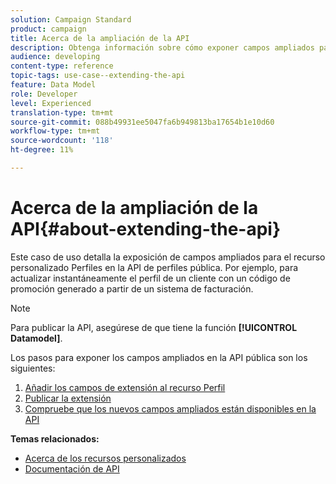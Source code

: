 ```yaml
---
solution: Campaign Standard
product: campaign
title: Acerca de la ampliación de la API
description: Obtenga información sobre cómo exponer campos ampliados para el recurso personalizado Perfiles en la API de perfiles pública.
audience: developing
content-type: reference
topic-tags: use-case--extending-the-api
feature: Data Model
role: Developer
level: Experienced
translation-type: tm+mt
source-git-commit: 088b49931ee5047fa6b949813ba17654b1e10d60
workflow-type: tm+mt
source-wordcount: '118'
ht-degree: 11%

---
```



# Acerca de la ampliación de la API{#about-extending-the-api}

Este caso de uso detalla la exposición de campos ampliados para el recurso personalizado Perfiles en la API de perfiles pública. Por ejemplo, para actualizar instantáneamente el perfil de un cliente con un código de promoción generado a partir de un sistema de facturación.

>[!NOTE]
>
>Para publicar la API, asegúrese de que tiene la función **[!UICONTROL Datamodel]**.

Los pasos para exponer los campos ampliados en la API pública son los siguientes:

1. [Añadir los campos de extensión al recurso Perfil](../../developing/using/step-1--add-extension-fields-to-the-profile-resource.md)
1. [Publicar la extensión](../../developing/using/step-2--publish-the-extension.md)
1. [Compruebe que los nuevos campos ampliados están disponibles en la API](../../developing/using/step-3--verify-the-extension.md)

**Temas relacionados:**

* [Acerca de los recursos personalizados](../../developing/using/data-model-concepts.md)
* [Documentación de API](../../api/using/get-started-apis.md)
